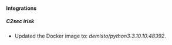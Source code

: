 #### Integrations
##### C2sec irisk
- Updated the Docker image to: *demisto/python3:3.10.10.48392*.
